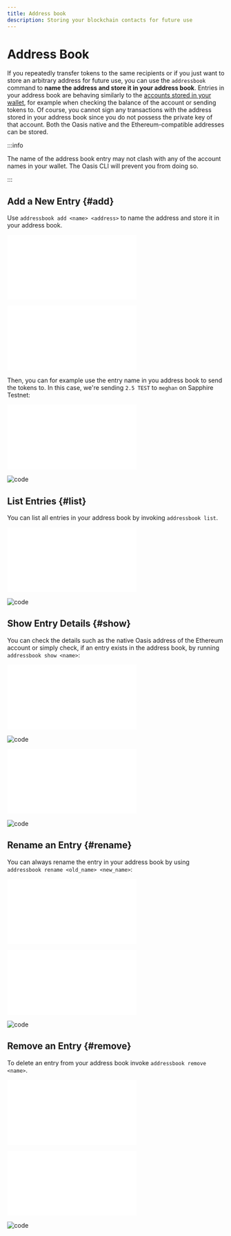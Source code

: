 ```yaml
---
title: Address book
description: Storing your blockchain contacts for future use
---
```


# Address Book

If you repeatedly transfer tokens to the same recipients or if you just want to
store an arbitrary address for future use, you can use the `addressbook`
command to **name the address and store it in your address book**. Entries
in your address book are behaving similarly to the
[accounts stored in your wallet][wallet], for example when checking the balance
of the account or sending tokens to. Of course, you cannot sign any
transactions with the address stored in your address book since you do not
possess the private key of that account. Both the Oasis native and the
Ethereum-compatible addresses can be stored.

:::info

The name of the address book entry may not clash with any of the account names
in your wallet. The Oasis CLI will prevent you from doing so.

:::

[wallet]: wallet.md

## Add a New Entry {#add}

Use `addressbook add <name> <address>` to name the address and store it in your
address book.

![code shell](../examples/addressbook/00-add-oasis.in)

![code shell](../examples/addressbook/01-add-eth.in)

Then, you can for example use the entry name in you address book to send the
tokens to. In this case, we're sending `2.5 TEST` to `meghan` on Sapphire
Testnet:

![code shell](../examples/addressbook/02-transfer.y.in)

![code](../examples/addressbook/02-transfer.y.out)

## List Entries {#list}

You can list all entries in your address book by invoking `addressbook list`.

![code shell](../examples/addressbook/03-list.in)

![code](../examples/addressbook/03-list.out)

## Show Entry Details {#show}

You can check the details such as the native Oasis address of the Ethereum
account or simply check, if an entry exists in the address book, by running
`addressbook show <name>`:

![code shell](../examples/addressbook/04-show-eth.in)

![code](../examples/addressbook/04-show-eth.out)

![code shell](../examples/addressbook/05-show-oasis.in)

![code](../examples/addressbook/05-show-oasis.out)

## Rename an Entry {#rename}

You can always rename the entry in your address book by using
`addressbook rename <old_name> <new_name>`:

![code shell](../examples/addressbook/06-rename.in)

![code shell](../examples/addressbook/07-list.in)

![code](../examples/addressbook/07-list.out)

## Remove an Entry {#remove}

To delete an entry from your address book invoke
`addressbook remove <name>`.

![code shell](../examples/addressbook/09-remove.in)

![code shell](../examples/addressbook/10-list.in)

![code](../examples/addressbook/10-list.out)
